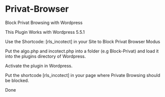 # Privat-Browser
Block Privat Browsing with Wordpress

This Plugin Works with Wordpress 5.5.1

Use the Shortcode: [rls_incotect] in your Site to Block Privat Browser Modus


Put the algo.php and incotect.php into a folder (e.g Block-Privat) and load it into the plugins directory of Wordpress.

Activate the plugin in Wordpress.

Put the shortcode [rls_incotect] in your page where Private Browsing should be blocked.

Done

